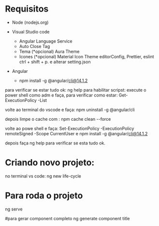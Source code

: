 # Requisitos 

- Node (nodejs.org)

- Visual Studio code
  - Angular Language Service
  - Auto Close Tag
  - Tema (*opcional) Aura Theme
  - Icones (*opcional) Material Icon Theme
  editorConfig, Prettier, eslint
ctrl + shift + p. e alterar setting.json

- Angular
  - npm install -g @angular/cli@14.1.2

para verificar se estar tudo ok: ng help
para habilitar scripst:
execute o power shell como adm e faça, para verificar como estar:
 Get-ExecutionPolicy -List

volte ao terminal do vscode e faça:
npm uninstall -g @angular/cli

depois limpe o cache com : npm cache clean --force

volte ao powe shell e faça:
Set-ExecutionPolicy -ExecutionPolicy remoteSigned -Scope CurrentUser
e
npm install -g @angular/cli@14.1.2

depois faça ng help para verificar se esta tudo ok.

# Criando novo projeto:
no terminal vs code:
ng new life-cycle

# Para roda o projeto
ng serve

#para gerar component completo
ng generate component title

